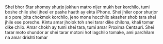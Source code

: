 Shei bhor 6tar shomoy shurjo jokhun matro nijer mukh ber korchilo, tumi boshe chile shei jheel er pashe haath ay ekta iPhone. Shei jhiler opor shurjor alo pore jolta chokmok korchilo, jeno mone hocchilo akasher shob tara shei jhile ese poreche. Kintu amar jholok toh shei tarar dike chilona, khali tomar dike chilo. Amar chokh ay tumi shei tara, tumi amar Proxima Centauri. Shei tarar moto shundor ar shei tarar motoni hot lagchilo tomake, ami parchilam na amar drishti tomar   